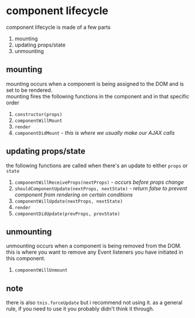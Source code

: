 # component lifecycle
component lifecycle is made of a few parts
1. mounting
2. updating props/state
3. unmounting

## mounting
mounting occurs when a component is being assigned to the DOM and is set to be rendered.  
mounting fires the following functions in the component and in that specific order
1. `constructor(props)`
2. `componentWillMount`
3. `render`
4. `componentDidMount` - _this is where we usually make our AJAX calls_

## updating props/state
the following functions are called when there's an update to either `props` or `state`
1. `componentWillReceiveProps(nextProps)` - _occurs before props change_
2. `shouldComponentUpdate(nextProps, nextState)` - _return false to prevent component from rendering on certain conditions_
3. `componentWillUpdate(nextProps, nextState)`
4. `render`
5. `componentDidUpdate(prevProps, prevState)`

## unmounting
unmounting occurs when a component is being removed from the DOM.  
this is where you want to remove any Event listeners you have initiated in this component.
1. `componentWillUnmount`

## note
there is also `tnis.forceUpdate` but i recommend not using it. as a general rule, if you need to use it you probably didn't think it through.
